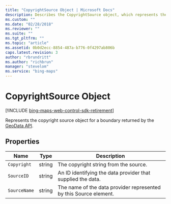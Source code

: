 ```yaml
---
title: "CopyrightSource Object | Microsoft Docs"
description: Describes the CopyrightSource object, which represents the copyright source object for a GeoData API boundary, and details its properties.
ms.custom: ""
ms.date: "02/28/2018"
ms.reviewer: ""
ms.suite: ""
ms.tgt_pltfrm: ""
ms.topic: "article"
ms.assetid: 0b0d2ecc-8854-487a-b776-0f4297ab806b
caps.latest.revision: 3
author: "rbrundritt"
ms.author: "richbrun"
manager: "stevelom"
ms.service: "bing-maps"
---
```


# CopyrightSource Object

[!INCLUDE [bing-maps-web-control-sdk-retirement](../../includes/bing-maps-web-control-sdk-retirement.md)]

Represents the copyright source object for a boundary returned by the [GeoData API](../../../spatial-data-services/geodata-api.md). 

## Properties

Name               | Type              | Description
-------------------|-------------------|------------------------------------------------------------------
`Copyright`        | string            | The copyright string from the source.
`SourceID`         | string            | An ID identifying the data provider that supplied the data.
`SourceName`       | string            | The name of the data provider represented by this Source element.
